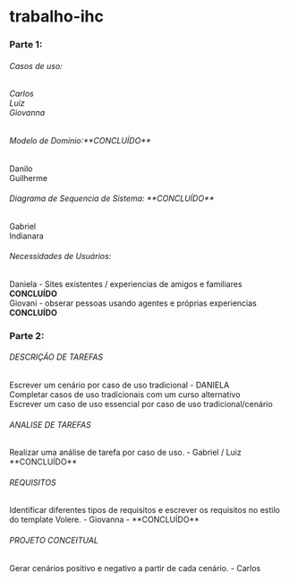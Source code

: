 # trabalho-ihc

 

<h3>Parte 1: </h3>

<h6>Casos de uso:<h6>

<p>Carlos <br>
Luiz <br>
Giovanna
</p>


<h6>Modelo de Domínio:**CONCLUÍDO**</h6>

Danilo <br>
Guilherme <br>


<h6>Diagrama de Sequencia de Sistema: **CONCLUÍDO**</h6>

Gabriel <br>
Indianara <br>


<h6>Necessidades de Usuários:</h6>

Daniela - Sites existentes / experiencias de amigos e familiares **CONCLUÍDO**<br>
Giovani - obserar pessoas usando agentes e próprias experiencias **CONCLUÍDO**<br>

<h3>Parte 2: </h3>

<h6>DESCRIÇÃO DE TAREFAS</h6>
Escrever um cenário por caso de uso tradicional - DANIELA <br>
Completar casos de uso tradicionais com um curso alternativo <br>
Escrever um caso de uso essencial por caso de uso tradicional/cenário <br>

<h6>ANALISE DE TAREFAS</h6>
Realizar uma análise de tarefa por caso de uso. - Gabriel / Luiz **CONCLUÍDO** <br>

<h6>REQUISITOS</h6>
Identificar diferentes tipos de requisitos e escrever os requisitos no estilo do template Volere. - Giovanna - **CONCLUÍDO** <br>

<h6>PROJETO CONCEITUAL</h6>
Gerar cenários positivo e negativo a partir de cada cenário. - Carlos <br>

